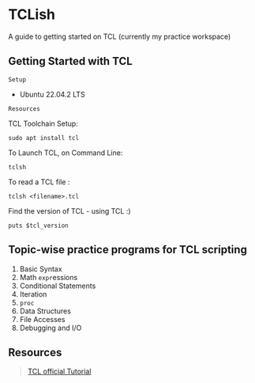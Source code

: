 # TCLish
A guide to getting started on TCL (currently my practice workspace)

## Getting Started with TCL
```Setup``` 
* Ubuntu 22.04.2 LTS 

```Resources```  


TCL Toolchain Setup:

    sudo apt install tcl

To Launch TCL, on Command Line:
    
    tclsh

To read a TCL file :

    tclsh <filename>.tcl

Find the version of TCL - using TCL :)

    puts $tcl_version

## Topic-wise practice programs for TCL scripting
1. Basic Syntax
2. Math `expr`essions 
3. Conditional Statements
4. Iteration
5. `proc`
6. Data Structures
7. File Accesses
8. Debugging and I/O
####

## Resources
> [TCL official Tutorial](https://www.tcl.tk/man/tcl8.5/tutorial/tcltutorial.html)
